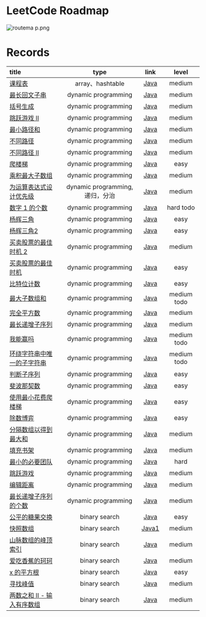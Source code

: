 # LeetCode Roadmap

![routema
p.png](routemap.png)

# Records

| title                                                                                                                                                                    |           type            |                                                   link                                                    |     level     |
|:-------------------------------------------------------------------------------------------------------------------------------------------------------------------------|:-------------------------:|:---------------------------------------------------------------------------------------------------------:|:-------------:|
| [课程表](https://leetcode.cn/problems/course-schedule/description/?envType=problem-list-v2&envId=2cktkvj)                                                                   |      array、hashtable      |           [Java](https://github.com/xiamo0/leetcodejava/blob/main/src/CourseSchedule_207.java)            |    medium     |
| [最长回文子串](https://leetcode.cn/problems/longest-palindromic-substring/description/?envType=problem-list-v2&envId=dynamic-programming)                                      |    dynamic programming    |     [Java](https://github.com/xiamo0/leetcodejava/blob/main/src/dp/LongestPalindromicSubstring.java)      |    medium     |
| [括号生成](https://leetcode.cn/problems/generate-parentheses/description/?envType=problem-list-v2&envId=dynamic-programming)                                                 |    dynamic programming    |         [Java](https://github.com/xiamo0/leetcodejava/blob/main/src/dp/GenerateParentheses.java)          |    medium     |
| [跳跃游戏 II](https://leetcode.cn/problems/jump-game-ii/description/?envType=problem-list-v2&envId=dynamic-programming)                                                      |    dynamic programming    |              [Java](https://github.com/xiamo0/leetcodejava/blob/main/src/dp/JumpGameii.java)              |    medium     |
| [最小路径和](https://leetcode.cn/problems/minimum-path-sum/description/?envType=problem-list-v2&envId=dynamic-programming)                                                    |    dynamic programming    |            [Java](https://github.com/xiamo0/leetcodejava/blob/main/src/dp/MinimumPathSum.java)            |    medium     |
| [不同路径](https://leetcode.cn/problems/unique-paths/description/?envType=problem-list-v2&envId=dynamic-programming)                                                         |    dynamic programming    |             [Java](https://github.com/xiamo0/leetcodejava/blob/main/src/dp/UniquePaths.java)              |    medium     |
| [不同路径 II](https://leetcode.cn/problems/unique-paths/description/?envType=problem-list-v2&envId=dynamic-programming)                                                      |    dynamic programming    |            [Java](https://github.com/xiamo0/leetcodejava/blob/main/src/dp/UniquePathsIi.java)             |    medium     |
| [爬楼梯](https://leetcode.cn/problems/climbing-stairs/description/?envType=problem-list-v2&envId=dynamic-programming)                                                       |    dynamic programming    |            [Java](https://github.com/xiamo0/leetcodejava/blob/main/src/dp/ClimbingStairs.java)            |     easy      |
| [乘积最大子数组](https://leetcode.cn/problems/maximum-product-subarray/description/)                                                                                            |    dynamic programming    |        [Java](https://github.com/xiamo0/leetcodejava/blob/main/src/dp/MaximumProductSubarray.java)        |    medium     |
| [为运算表达式设计优先级](https://leetcode.cn/problems/different-ways-to-add-parentheses/description/?envType=problem-list-v2&envId=dynamic-programming)                             | dynamic programming,递归，分治 |    [Java](https://github.com/xiamo0/leetcodejava/blob/main/src/dp/DifferentWaysToAddParentheses.java)     |    medium     |
| [数字 1 的个数](https://leetcode.cn/problems/number-of-digit-one/description/?envType=problem-list-v2&envId=dynamic-programming)                                              |    dynamic programming    |           [Java](https://github.com/xiamo0/leetcodejava/blob/main/src/dp/NumberOfDigitOne.java)           |   hard todo   |
| [杨辉三角](https://leetcode.cn/problems/pascals-triangle/description/?envType=problem-list-v2&envId=dynamic-programming)                                                     |    dynamic programming    |           [Java](https://github.com/xiamo0/leetcodejava/blob/main/src/dp/PascalsTriangle.java)            |     easy      |
| [杨辉三角2](https://leetcode.cn/problems/pascals-triangle-ii/description/?envType=problem-list-v2&envId=dynamic-programming)                                                 |    dynamic programming    |           [Java](https://github.com/xiamo0/leetcodejava/blob/main/src/dp/PascalsTriangle2.java)           |     easy      |
| [买卖股票的最佳时机 2](https://leetcode.cn/problems/best-time-to-buy-and-sell-stock-ii/description/?envType=problem-list-v2&envId=dynamic-programming)                            |    dynamic programming    |      [Java](https://github.com/xiamo0/leetcodejava/blob/main/src/dM/BestTimeToBuyAndSellStock2.java)      |    medium     |
| [买卖股票的最佳时机](https://leetcode.cn/problems/best-time-to-buy-and-sell-stock/description/?envType=problem-list-v2&envId=dynamic-programming)                                 |    dynamic programming    |      [Java](https://github.com/xiamo0/leetcodejava/blob/main/src/dp/BestTimeToBuyAndSellStock.java)       |     easy      |
| [比特位计数](https://leetcode.cn/problems/counting-bits/description/?envType=problem-list-v2&envId=dynamic-programming)                                                       |    dynamic programming    |             [Java](https://github.com/xiamo0/leetcodejava/blob/main/src/dp/CountingBits.java)             |     easy      |
| [最大子数组和](https://leetcode.cn/problems/maximum-subarray/description/?envType=problem-list-v2&envId=dynamic-programming)                                                   |    dynamic programming    |           [Java](https://github.com/xiamo0/leetcodejava/blob/main/src/dp/MaximumSubarray.java)            | medium   todo |
| [完全平方数](https://leetcode.cn/problems/perfect-squares/description/?envType=problem-list-v2&envId=dynamic-programming)                                                     |    dynamic programming    |            [Java](https://github.com/xiamo0/leetcodejava/blob/main/src/dp/PerfectSquares.java)            |    medium     |
| [最长递增子序列](https://leetcode.cn/problems/longest-increasing-subsequence/description/?envType=problem-list-v2&envId=dynamic-programming)                                    |    dynamic programming    |     [Java](https://github.com/xiamo0/leetcodejava/blob/main/src/dp/LongestIncreasingSubsequence.java)     |    medium     |
| [我能赢吗](https://leetcode.cn/problems/can-i-win/description/?envType=problem-list-v2&envId=dynamic-programming)                                                            |    dynamic programming    |               [Java](https://github.com/xiamo0/leetcodejava/blob/main/src/dp/CanIWin.java)                | medium   todo |
| [环绕字符串中唯一的子字符串](https://leetcode.cn/problems/unique-substrings-in-wraparound-string/description/?envType=problem-list-v2&envId=dynamic-programming)                      |    dynamic programming    |  [Java](https://github.com/xiamo0/leetcodejava/blob/main/src/dp/UniqueSubstringsInWraparoundString.java)  | medium   todo |
| [判断子序列](https://leetcode.cn/problems/IsSubsequence/description/?envType=problem-list-v2&envId=dynamic-programming)                                                       |    dynamic programming    |            [Java](https://github.com/xiamo0/leetcodejava/blob/main/src/dp/IsSubsequence.java)             |     easy      |
| [斐波那契数](https://leetcode.cn/problems/fibonacci-number/description/?envType=problem-list-v2&envId=dynamic-programming)                                                    |    dynamic programming    |           [Java](https://github.com/xiamo0/leetcodejava/blob/main/src/dp/FibonacciNumber.java)            |     easy      |
| [使用最小花费爬楼梯](https://leetcode.cn/problems/MinCostClimbingStairs/description/?envType=problem-list-v2&envId=dynamic-programming)                                           |    dynamic programming    |        [Java](https://github.com/xiamo0/leetcodejava/blob/main/src/dp/MinCostClimbingStairs.java)         |     easy      |
| [除数博弈](https://leetcode.cn/problems/DivisorGame/description/?envType=problem-list-v2&envId=dynamic-programming)                                                          |    dynamic programming    |             [Java](https://github.com/xiamo0/leetcodejava/blob/main/src/dp/DivisorGame.java)              |     easy      |
| [分隔数组以得到最大和](https://leetcode.cn/problems/partition-array-for-maximum-sum/description/?envType=problem-list-v2&envId=dynamic-programming)                                |    dynamic programming    |     [Java](https://github.com/xiamo0/leetcodejava/blob/main/src/dp/PartitionArrayForMaximumSum.java)      |    medium     |
| [填充书架](https://leetcode.cn/problems/filling-bookcase-shelves/description/?envType=problem-list-v2&envId=dynamic-programming)                                             |    dynamic programming    |        [Java](https://github.com/xiamo0/leetcodejava/blob/main/src/dp/FillingBookcaseShelves.java)        |    medium     |
| [最小的必要团队](https://leetcode.cn/problems/smallest-sufficient-team/description/?envType=problem-list-v2&envId=dynamic-programming)                                          |    dynamic programming    |        [Java](https://github.com/xiamo0/leetcodejava/blob/main/src/dp/SmallestSufficientTeam.java)        |     hard      |
| [跳跃游戏](https://leetcode.cn/problems/jump-game/description/?envType=problem-list-v2&envId=dynamic-programming)                                                            |    dynamic programming    |               [Java](https://github.com/xiamo0/leetcodejava/blob/main/src/dp/JumpGame.java)               |    medium     |
| [编辑距离](https://leetcode.cn/problems/edit-distance/description/?envType=problem-list-v2&envId=dynamic-programming)                                                        |    dynamic programming    |             [Java](https://github.com/xiamo0/leetcodejava/blob/main/src/dp/EditDistance.java)             |    medium     |
| [最长递增子序列的个数](https://leetcode.cn/problems/number-of-longest-increasing-subsequence/description/?envType=problem-list-v2&envId=dynamic-programming)                       |    dynamic programming    | [Java](https://github.com/xiamo0/leetcodejava/blob/main/src/dp/NumberOfLongestIncreasingSubsequence.java) |    medium     |
| [公平的糖果交换](https://leetcode.cn/problems/fair-candy-swap/description/?envType=problem-list-v2&envId=binary-search)                                                         |       binary search       |       [Java](https://github.com/xiamo0/leetcodejava/blob/main/src/binarysearch/FairCandySwap.java)        |     easy      |
| [快照数组](https://leetcode.cn/problems/snapshot-array/description/?envType=problem-list-v2&envId=binary-search)                                                             |       binary search       |       [Java1](https://github.com/xiamo0/leetcodejava/blob/main/src/binarysearch/SnapshotArray.java)       |    medium     |
| [山脉数组的峰顶索引](https://leetcode.cn/problems/peak-index-in-a-mountain-array/description/?envType=problem-list-v2&envId=binary-search)                                        |       binary search       | [Java](https://github.com/xiamo0/leetcodejava/blob/main/src/binarysearch/PeakIndexInAMountainArray.java)  |    medium     |
| [爱吃香蕉的珂珂](https://leetcode.cn/problems/koko-eating-bananas/description/?envType=problem-list-v2&envId=binary-search)                                                     |       binary search       |     [Java](https://github.com/xiamo0/leetcodejava/blob/main/src/binarysearch/KokoEatingBananas.java)      |    medium     |
| [x 的平方根](https://leetcode.cn/problems/sqrtx/description/?envType=problem-list-v2&envId=binary-search)                                                                    |       binary search       |           [Java](https://github.com/xiamo0/leetcodejava/blob/main/src/binarysearch/Sqrtx.java)            |     easy      |
| [寻找峰值](https://leetcode.cn/problems/find-peak-element/description/?envType=problem-list-v2&envId=binary-search)                                                                          |       binary search       |      [Java](https://github.com/xiamo0/leetcodejava/blob/main/src/binarysearch/FindPeakElement.java)       |     medium      |
| [两数之和 II - 输入有序数组](https://leetcode.cn/problems/two-sum-ii-input-array-is-sorted/description/?envType=problem-list-v2&envId=binary-search)                                                                          |       binary search       | [Java](https://github.com/xiamo0/leetcodejava/blob/main/src/binarysearch/TwoSumIiInputArrayIsSorted.java) |     medium      |


